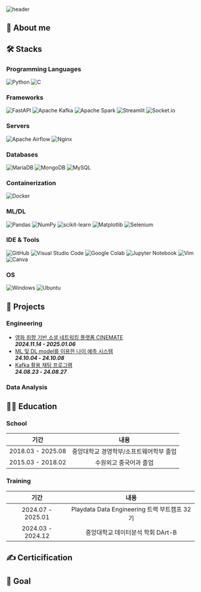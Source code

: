 ![header](https://capsule-render.vercel.app/api?type=waving&color=auto&height=200&section=header&text=Seokxkyu's%20Github&animation=twinkling&fontSize=60&fontColor=000000&fontAlignY=40)

## 📜 About me

## 🛠️ Stacks
### Programming Languages
![Python](https://img.shields.io/badge/python-3670A0?style=for-the-badge&logo=python&logoColor=ffdd54)
![C](https://img.shields.io/badge/c-%2300599C.svg?style=for-the-badge&logo=c&logoColor=white)

### Frameworks
![FastAPI](https://img.shields.io/badge/FastAPI-005571?style=for-the-badge&logo=fastapi)
![Apache Kafka](https://img.shields.io/badge/Apache%20Kafka-000?style=for-the-badge&logo=apachekafka)
![Apache Spark](https://img.shields.io/badge/Apache%20Spark-FDEE21?style=for-the-badge&logo=apachespark&logoColor=black)
![Streamlit](https://img.shields.io/badge/Streamlit-%23FE4B4B.svg?style=for-the-badge&logo=streamlit&logoColor=white)
![Socket.io](https://img.shields.io/badge/Socket.io-black?style=for-the-badge&logo=socket.io&badgeColor=010101)

### Servers
![Apache Airflow](https://img.shields.io/badge/Apache%20Airflow-017CEE?style=for-the-badge&logo=Apache%20Airflow&logoColor=white)
![Nginx](https://img.shields.io/badge/nginx-%23009639.svg?style=for-the-badge&logo=nginx&logoColor=white)

### Databases
![MariaDB](https://img.shields.io/badge/MariaDB-003545?style=for-the-badge&logo=mariadb&logoColor=white)
![MongoDB](https://img.shields.io/badge/MongoDB-%234ea94b.svg?style=for-the-badge&logo=mongodb&logoColor=white)
![MySQL](https://img.shields.io/badge/mysql-4479A1.svg?style=for-the-badge&logo=mysql&logoColor=white)

### Containerization
![Docker](https://img.shields.io/badge/docker-%230db7ed.svg?style=for-the-badge&logo=docker&logoColor=white)

### ML/DL
![Pandas](https://img.shields.io/badge/pandas-%23150458.svg?style=for-the-badge&logo=pandas&logoColor=white)
![NumPy](https://img.shields.io/badge/numpy-%23013243.svg?style=for-the-badge&logo=numpy&logoColor=white)
![scikit-learn](https://img.shields.io/badge/scikit--learn-%23F7931E.svg?style=for-the-badge&logo=scikit-learn&logoColor=white)
![Matplotlib](https://img.shields.io/badge/Matplotlib-%23ffffff.svg?style=for-the-badge&logo=Matplotlib&logoColor=black)
![Selenium](https://img.shields.io/badge/-selenium-%43B02A?style=for-the-badge&logo=selenium&logoColor=white)

### IDE & Tools
![GitHub](https://img.shields.io/badge/github-%23121011.svg?style=for-the-badge&logo=github&logoColor=white)
![Visual Studio Code](https://img.shields.io/badge/Visual%20Studio%20Code-0078d7.svg?style=for-the-badge&logo=visual-studio-code&logoColor=white)
![Google Colab](https://img.shields.io/badge/Google%20Colab-%23F9A825.svg?style=for-the-badge&logo=googlecolab&logoColor=white)
![Jupyter Notebook](https://img.shields.io/badge/jupyter-%23FA0F00.svg?style=for-the-badge&logo=jupyter&logoColor=white)
![Vim](https://img.shields.io/badge/VIM-%2311AB00.svg?style=for-the-badge&logo=vim&logoColor=white)
![Canva](https://img.shields.io/badge/Canva-%2300C4CC.svg?style=for-the-badge&logo=Canva&logoColor=white)

### OS
![Windows](https://img.shields.io/badge/Windows-0078D6?style=for-the-badge&logo=windows&logoColor=white) 
![Ubuntu](https://img.shields.io/badge/Ubuntu-E95420?style=for-the-badge&logo=ubuntu&logoColor=white)

## 🔧 Projects
### Engineering
- [영화 취향 기반 소셜 네트워킹 플랫폼 CINEMATE](https://github.com/Seokxkyu/DE32-final_project-CINEMATE)<br>
  ***2024.11.14 - 2025.01.06***
- [ML 및 DL model를 이용한 나이 예측 시스템](https://github.com/Seokxkyu/DE32-3rd_project)<br>
  ***24.10.04 - 24.10.08***
- [Kafka 활용 채팅 프로그램](https://github.com/Seokxkyu/DE32-2rd_project)<br>
  ***24.08.23 - 24.08.27***

### Data Analysis

## 👩‍🎓 Education
### School
|      **기간**     |                 **내용**                |
|:-----------------:|:---------------------------------------:|
| 2018.03 - 2025.08 | 중앙대학교 경영학부/소프트웨어학부 졸업 |
| 2015.03 - 2018.02 | 수원외고 중국어과 졸업                  |

### Training
|      **기간**     |                 **내용**                    |
|:-----------------:|:-------------------------------------------:|
| 2024.07 - 2025.01 | Playdata Data Engineering 트랙 부트캠프 32기 |
| 2024.03 - 2024.12 | 중앙대학교 데이터분석 학회 DArt-B |

## ✍ Certicification

## 🎯 Goal
<!--
**Seokxkyu/Seokxkyu** is a ✨ _special_ ✨ repository because its `README.md` (this file) appears on your GitHub profile.

Here are some ideas to get you started:

- 🔭 I’m currently working on ...
- 🌱 I’m currently learning ...
- 👯 I’m looking to collaborate on ...
- 🤔 I’m looking for help with ...
- 💬 Ask me about ...
- 📫 How to reach me: ...
- 😄 Pronouns: ...
- ⚡ Fun fact: ...
-->
